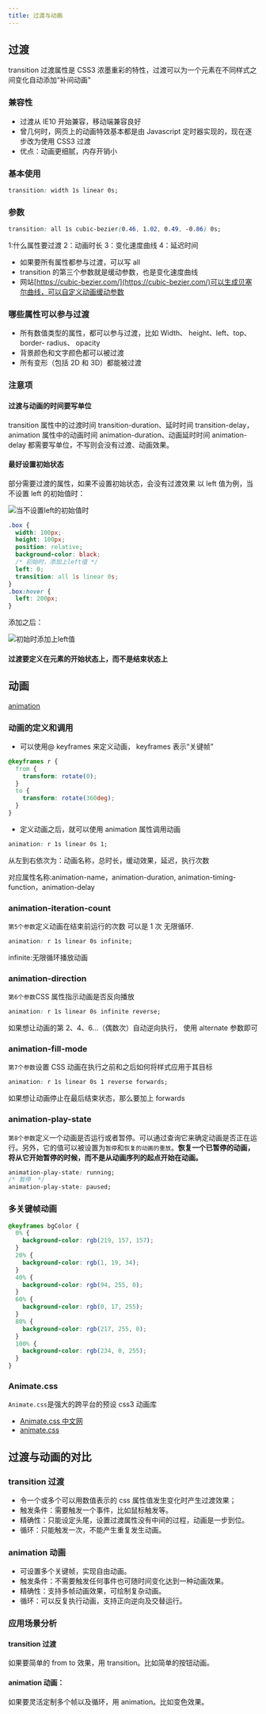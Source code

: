 ```yaml
---
title: 过渡与动画
---
```


## 过渡

transition 过渡属性是 CSS3 浓墨重彩的特性，过渡可以为一个元素在不同样式之间变化自动添加“补间动画"

### 兼容性

- 过渡从 IE10 开始兼容，移动端兼容良好
- 曾几何时，网页上的动画特效基本都是由 Javascript 定时器实现的，现在逐步改为使用 CSS3 过渡
- 优点：动画更细腻，内存开销小

### 基本使用

```css
transition: width 1s linear 0s;
```

### 参数

```css
transition: all 1s cubic-bezier(0.46, 1.02, 0.49, -0.86) 0s;
```

1:什么属性要过渡 2：动画时长 3：变化速度曲线 4：延迟时间

- 如果要所有属性都参与过渡，可以写 all
- transition 的第三个参数就是缓动参数，也是变化速度曲线
- 网站[https://cubic-bezier.com/](https://cubic-bezier.com/)可以生成贝塞尔曲线，可以自定义动画缓动参数

### 哪些属性可以参与过渡

- 所有数值类型的属性，都可以参与过渡，比如 Width、 height、left、top、 border- radius、 opacity
- 背景颜色和文字颜色都可以被过渡
- 所有变形（包括 2D 和 3D）都能被过渡

### 注意项

#### 过渡与动画的时间要写单位

transition 属性中的过渡时间 transition-duration、延时时间 transition-delay，animation 属性中的动画时间 animation-duration、动画延时时间 animation-delay 都需要写单位，不写则会没有过渡、动画效果。

#### 最好设置初始状态

部分需要过渡的属性，如果不设置初始状态，会没有过渡效果
以 left 值为例，当不设置 left 的初始值时：

![当不设置left的初始值时](https://zfh-oss.oss-cn-shanghai.aliyuncs.com/blog-images/%E5%BD%93%E4%B8%8D%E8%AE%BE%E7%BD%AEleft%E7%9A%84%E5%88%9D%E5%A7%8B%E5%80%BC%E6%97%B6.gif)

```css
.box {
  width: 100px;
  height: 100px;
  position: relative;
  background-color: black;
  /* 初始时，添加上left值 */
  left: 0;
  transition: all 1s linear 0s;
}
.box:hover {
  left: 200px;
}
```

添加之后：

![初始时添加上left值](https://zfh-oss.oss-cn-shanghai.aliyuncs.com/blog-images/%E5%88%9D%E5%A7%8B%E6%97%B6%E6%B7%BB%E5%8A%A0%E4%B8%8Aleft%E5%80%BC.gif)

#### 过渡要定义在元素的开始状态上，而不是结束状态上

## 动画

[animation](https://developer.mozilla.org/zh-CN/docs/Web/CSS/animation)

### 动画的定义和调用

- 可以使用@ keyframes 来定义动画， keyframes 表示“关键帧”

```css
@keyframes r {
  from {
    transform: rotate(0);
  }
  to {
    transform: rotate(360deg);
  }
}
```

- 定义动画之后，就可以使用 animation 属性调用动画

```css
animation: r 1s linear 0s 1;
```

从左到右依次为：动画名称，总时长，缓动效果，延迟，执行次数

对应属性名称:animation-name，animation-duration, animation-timing-function，animation-delay

### animation-iteration-count

`第5个参数`定义动画在结束前运行的次数 可以是 1 次 无限循环.

```css
animation: r 1s linear 0s infinite;
```

infinite:无限循环播放动画

### animation-direction

`第6个参数`CSS 属性指示动画是否反向播放

```css
animation: r 1s linear 0s infinite reverse;
```

如果想让动画的第 2、4、6…（偶数次）自动逆向执行， 使用 alternate 参数即可

### animation-fill-mode

`第7个参数`设置 CSS 动画在执行之前和之后如何将样式应用于其目标

```css
animation: r 1s linear 0s 1 reverse forwards;
```

如果想让动画停止在最后结束状态，那么要加上 forwards

### animation-play-state

`第8个参数`定义一个动画是否运行或者暂停。可以通过查询它来确定动画是否正在运行。另外，它的值可以被设置为`暂停`和`恢复的动画的重放`。**恢复一个已暂停的动画，将从它开始暂停的时候，而不是从动画序列的起点开始在动画。**

```css
animation-play-state: running;
/* 暂停  */
animation-play-state: paused;
```

### 多关键帧动画

```css
@keyframes bgColor {
  0% {
    background-color: rgb(219, 157, 157);
  }
  20% {
    background-color: rgb(1, 19, 34);
  }
  40% {
    background-color: rgb(94, 255, 0);
  }
  60% {
    background-color: rgb(0, 17, 255);
  }
  80% {
    background-color: rgb(217, 255, 0);
  }
  100% {
    background-color: rgb(234, 0, 255);
  }
}
```

### Animate.css

`Animate.css`是强大的跨平台的预设 css3 动画库

- [Animate.css 中文网](http://www.animate.net.cn/)
- [animate.css](https://animate.style/)

## 过渡与动画的对比

### transition 过渡

- 令一个或多个可以用数值表示的 css 属性值发生变化时产生过渡效果；
- 触发条件：需要触发一个事件，比如鼠标触发等。
- 精确性：只能设定头尾，设置过渡属性没有中间的过程，动画是一步到位。
- 循环：只能触发一次，不能产生重复发生动画。

### animation 动画

- 可设置多个关键帧，实现自由动画。
- 触发条件：不需要触发任何事件也可随时间变化达到一种动画效果。
- 精确性：支持多帧动画效果，可绘制复杂动画。
- 循环：可以反复执行动画，支持正向逆向及交替运行。

### 应用场景分析

#### transition 过渡

如果要简单的 from to 效果，用 transition。比如简单的按钮动画。

#### animation 动画：

如果要灵活定制多个帧以及循环，用 animation。比如变色效果。
